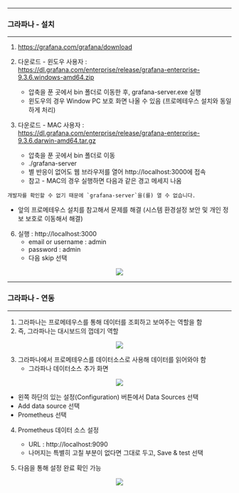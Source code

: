 -----
### 그라파나 - 설치
-----
1. https://grafana.com/grafana/download
2. 다운로드 - 윈도우 사용자 : https://dl.grafana.com/enterprise/release/grafana-enterprise-9.3.6.windows-amd64.zip
   - 압축을 푼 곳에서 bin 폴더로 이동한 후, grafana-server.exe 실행
   - 윈도우의 경우 Window PC 보호 화면 나올 수 있음 (프로메테우스 설치와 동일하게 처리)

3. 다운로드 - MAC 사용자 : https://dl.grafana.com/enterprise/release/grafana-enterprise-9.3.6.darwin-amd64.tar.gz
   - 압축을 푼 곳에서 bin 폴더로 이동
   - ./grafana-server
   - 별 반응이 없어도 웹 브라우저를 열어 http://localhost:3000에 접속
   - 참고 - MAC의 경우 실행하면 다음과 같은 경고 메세지 나옴
```
개발자를 확인할 수 없기 때문에 `grafana-server`을(를) 열 수 없습니다.
```
   - 앞의 프로메테우스 설치를 참고해서 문제를 해결 (시스템 환경설정 보안 및 개인 정보 보호로 이동해서 해결)

6. 실행 : http://localhost:3000
   - email or username : admin
   - password : admin
   - 다음 skip 선택
<div align="center">
<img src="https://github.com/user-attachments/assets/fccc08af-fcb4-42fc-bf06-f1da31e74f4a">
</div>

-----
### 그라파나 - 연동
-----
1. 그라파나는 프로메테우스를 통해 데이터를 조회하고 보여주는 역할을 함
2. 즉, 그라파나는 대시보드의 껍데기 역할
<div align="center">
<img src="https://github.com/user-attachments/assets/7d54f453-a89f-4f75-aeee-f3cba34f596d">
</div>

3. 그라파나에서 프로메테우스를 데이터소스로 사용해 데이터를 읽어와야 함
   - 그라파나 데이터소스 추가 화면
<div align="center">
<img src="https://github.com/user-attachments/assets/9d9de7af-b36f-4501-bab1-8eb105f2787c">
</div>

  - 왼쪽 하단의 있는 설정(Configuration) 버튼에서 Data Sources 선택
  - Add data source 선택
  - Prometheus 선택

4. Prometheus 데이터 소스 설정
   - URL : http://localhost:9090
   - 나머지는 특별히 고칠 부분이 없다면 그대로 두고, Save & test 선택

5. 다음을 통해 설정 완료 확인 가능
<div align="center">
<img src="https://github.com/user-attachments/assets/cb483710-ab06-449e-9c83-33c014f9264c">
</div>

